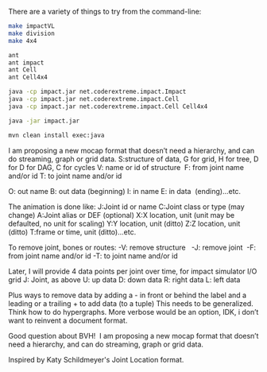 There are a variety of things to try from the command-line:
```bash
make impactVL
make division
make 4x4

ant
ant impact
ant Cell
ant Cell4x4

java -cp impact.jar net.coderextreme.impact.Impact
java -cp impact.jar net.coderextreme.impact.Cell
java -cp impact.jar net.coderextreme.impact.Cell Cell4x4

java -jar impact.jar

mvn clean install exec:java
```

I am proposing a new mocap format that doesn’t need a hierarchy, and can do streaming, graph or grid data.
S:structure of data, G for grid, H for tree, D for D for DAG, C for cycles
V: name or id of structure 
F: from joint name and/or id
T: to joint name and/or id

O: out name
B: out data (beginning)
I: in name
E: in data  (ending)...etc. 

The animation is done like:
J:Joint id or name
C:Joint class or type (may change)
A:Joint alias or DEF (optional)
X:X location, unit (unit may be defaulted, no unit for scaling)
Y:Y location, unit (ditto)
Z:Z location, unit (ditto)
T:frame or time, unit (ditto)...etc.

To remove joint, bones or routes:
-V: remove structure  
-J: remove joint 
-F: from joint name and/or id
-T: to joint name and/or id

Later, I will provide 4 data points per joint over time, for impact simulator I/O grid
J: Joint, as above
U: up data
D: down data
R: right data
L: left data


Plus ways to remove data by adding a - in front or behind the label and a leading or a trailing + to add data (to a tuple)
This needs to be generalized. Think how to do hypergraphs. More verbose would be an option,
IDK, i don’t want to reinvent a document format.

Good question about BVH!  I am proposing a new mocap format that doesn’t need a hierarchy, and can do streaming, graph or grid data.

Inspired by Katy Schildmeyer's Joint Location format.
